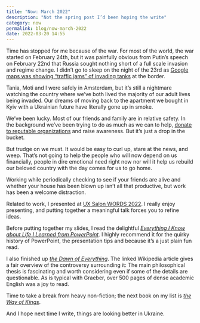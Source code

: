 ```yaml
---
title: "Now: March 2022"
description: "Not the spring post I’d been hoping the write"
category: now 
permalink: blog/now-march-2022
date: 2022-03-20 14:55
---
```


Time has stopped for me because of the war. For most of the world, the war started on February 24th, but it was painfully obvious from Putin’s speech on February 22nd that Russia sought nothing short of a full scale invasion and regime change. I didn’t go to sleep on the night of the 23rd as [Google maps was showing “traffic jams” of invading tanks](https://mobile.twitter.com/ArmsControlWonk/status/1496729494744297473) at the border.

Tania, Moti and I were safely in Amsterdam, but it’s still a nightmare watching the country where we’ve both lived the majority of our adult lives being invaded. Our dreams of moving back to the apartment we bought in Kyiv with a Ukrainian future have literally gone up in smoke. 

We’ve been lucky. Most of our friends and family are in relative safety. In the background we’ve been trying to do as much as we can to help, [donate to reputable organizations](https://wallpapers-for-ukraine.org/donate) and raise awareness. But it’s just a drop in the bucket.

But trudge on we must. It would be easy to curl up, stare at the news, and weep. That’s not going to help the people who will now depend on us financially, people in dire emotional need right now nor will it help us rebuild our beloved country with the day comes for us to go home. 

Working while periodically checking to see if your friends are alive and whether your house has been blown up isn’t all that productive, but work has been a welcome distraction. 

Related to work, I presented at [<span class="small-caps">UX</span> Salon <span class="small-caps">WORDS</span> 2022](https://words2022.uxsalon.com/speakers/derek-kedziora/). I really enjoy presenting, and putting together a meaningful talk forces you to refine ideas.

Before putting together my slides, I read the delightful [*Everything I Know about Life I Learned from PowerPoint*](https://profilebooks.com/work/everything-i-know-about-life-i-learned-from-powerpoint/). I highly recommend it for the quirky history of PowerPoint, the presentation tips and because it’s a just plain fun read. 

I also finished up [*the Dawn of Everything*](https://en.wikipedia.org/wiki/The_Dawn_of_Everything). The linked Wikipedia article gives a fair overview of the controversy surrounding it: The main philosophical thesis is fascinating and worth considering even if some of the details are questionable. As is typical with Graeber, over 500 pages of dense academic English was a joy to read. 

Time to take a break from heavy non-fiction; the next book on my list is [*the Way of Kings*](https://en.wikipedia.org/wiki/The_Way_of_Kings). 

And I hope next time I write, things are looking better in Ukraine.